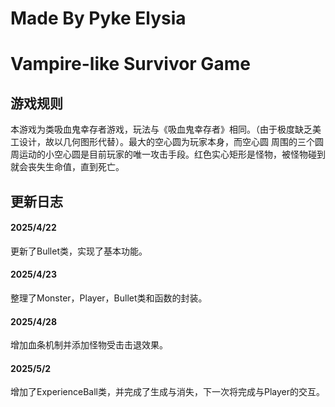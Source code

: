 # Made By Pyke Elysia

# Vampire-like Survivor Game

## 游戏规则

本游戏为类吸血鬼幸存者游戏，玩法与《吸血鬼幸存者》相同。（由于极度缺乏美工设计，故以几何图形代替）。最大的空心圆为玩家本身，而空心圆
周围的三个圆周运动的小空心圆是目前玩家的唯一攻击手段。红色实心矩形是怪物，被怪物碰到就会丧失生命值，直到死亡。

## 更新日志

#### 2025/4/22

更新了Bullet类，实现了基本功能。

#### 2025/4/23

整理了Monster，Player，Bullet类和函数的封装。

#### 2025/4/28

增加血条机制并添加怪物受击击退效果。

#### 2025/5/2

增加了ExperienceBall类，并完成了生成与消失，下一次将完成与Player的交互。